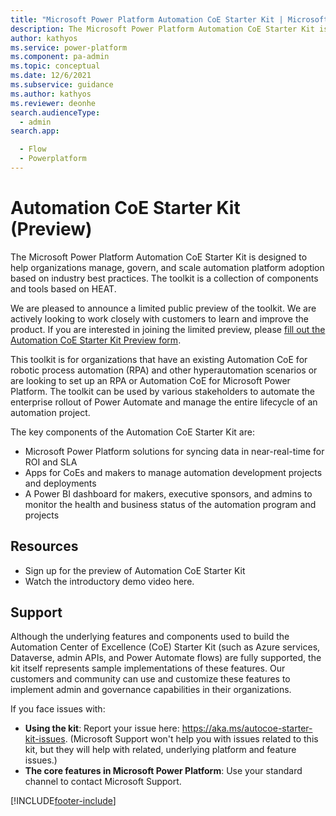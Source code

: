 ```yaml
---
title: "Microsoft Power Platform Automation CoE Starter Kit | Microsoft Docs"
description: The Microsoft Power Platform Automation CoE Starter Kit is designed to help organizations manage, govern, and scale automation platform adoption based on industry best practices.
author: kathyos
ms.service: power-platform
ms.component: pa-admin
ms.topic: conceptual
ms.date: 12/6/2021
ms.subservice: guidance
ms.author: kathyos
ms.reviewer: deonhe
search.audienceType: 
  - admin
search.app: 

  - Flow
  - Powerplatform
---
```

# Automation CoE Starter Kit (Preview)

The Microsoft Power Platform Automation CoE Starter Kit is designed to help organizations manage, govern, and scale automation platform adoption based on industry best practices. The toolkit is a collection of components and tools based on HEAT.

We are pleased to announce a limited public preview of the toolkit. We are actively looking to work closely with customers to learn and improve the product. If you are interested in joining the limited preview, please [fill out the Automation CoE Starter Kit Preview form](https://aka.ms/autocoestarterkitpreview).

This toolkit is for organizations that have an existing Automation CoE for robotic process automation (RPA) and other hyperautomation scenarios or are looking to set up an RPA or Automation CoE for Microsoft Power Platform. The toolkit can be used by various stakeholders to automate the enterprise rollout of Power Automate and manage the entire lifecycle of an automation project.

The key components of the Automation CoE Starter Kit are:

- Microsoft Power Platform solutions for syncing data in near-real-time for ROI and SLA
- Apps for CoEs and makers to manage automation development projects and deployments
- A Power BI dashboard for makers, executive sponsors, and admins to monitor the health and business status of the automation program and projects

<!-- Images to be inserted here -->
 
## Resources

- Sign up for the preview of Automation CoE Starter Kit
- Watch the introductory demo video here.

## Support
Although the underlying features and components used to build the Automation Center of Excellence (CoE) Starter Kit (such as Azure services, Dataverse, admin APIs, and Power Automate flows) are fully supported, the kit itself represents sample implementations of these features. Our customers and community can use and customize these features to implement admin and governance capabilities in their organizations.

If you face issues with:
- **Using the kit**: Report your issue here: https://aka.ms/autocoe-starter-kit-issues. (Microsoft Support won't help you with issues related to this kit, but they will help with related, underlying platform and feature issues.)
- **The core features in Microsoft Power Platform**: Use your standard channel to contact Microsoft Support.

[!INCLUDE[footer-include](../../includes/footer-banner.md)]